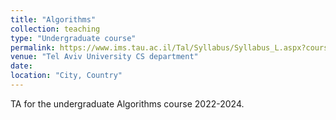 ```yaml
---
title: "Algorithms"
collection: teaching
type: "Undergraduate course"
permalink: https://www.ims.tau.ac.il/Tal/Syllabus/Syllabus_L.aspx?course=0368216003&year=2024
venue: "Tel Aviv University CS department"
date: 
location: "City, Country"
---
```


TA for the undergraduate Algorithms course 2022-2024.
